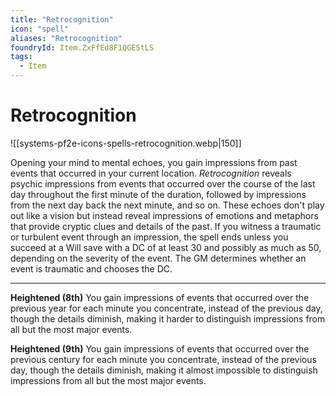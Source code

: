```yaml
---
title: "Retrocognition"
icon: "spell"
aliases: "Retrocognition"
foundryId: Item.ZxFfEd8F1QGE5tLS
tags:
  - Item
---
```


# Retrocognition
![[systems-pf2e-icons-spells-retrocognition.webp|150]]

Opening your mind to mental echoes, you gain impressions from past events that occurred in your current location. _Retrocognition_ reveals psychic impressions from events that occurred over the course of the last day throughout the first minute of the duration, followed by impressions from the next day back the next minute, and so on. These echoes don't play out like a vision but instead reveal impressions of emotions and metaphors that provide cryptic clues and details of the past. If you witness a traumatic or turbulent event through an impression, the spell ends unless you succeed at a Will save with a DC of at least 30 and possibly as much as 50, depending on the severity of the event. The GM determines whether an event is traumatic and chooses the DC.

* * *

**Heightened (8th)** You gain impressions of events that occurred over the previous year for each minute you concentrate, instead of the previous day, though the details diminish, making it harder to distinguish impressions from all but the most major events.

**Heightened (9th)** You gain impressions of events that occurred over the previous century for each minute you concentrate, instead of the previous day, though the details diminish, making it almost impossible to distinguish impressions from all but the most major events.
